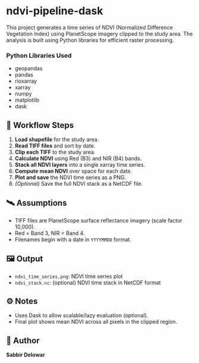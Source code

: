 # ndvi-pipeline-dask

This project generates a time series of NDVI (Normalized Difference Vegetation Index) using PlanetScope imagery clipped to the study area. The analysis is built using Python libraries for efficient raster processing.

### Python Libraries Used

- geopandas  
- pandas  
- rioxarray  
- xarray  
- numpy  
- matplotlib  
- dask

## 🔄 Workflow Steps

1. **Load shapefile** for the study area.
2. **Read TIFF files** and sort by date.
3. **Clip each TIFF** to the study area.
4. **Calculate NDVI** using Red (B3) and NIR (B4) bands.
5. **Stack all NDVI layers** into a single xarray time series.
6. **Compute mean NDVI** over space for each date.
7. **Plot and save** the NDVI time series as a PNG.
8. *(Optional)* Save the full NDVI stack as a NetCDF file.

## 🛰️ Assumptions

- TIFF files are PlanetScope surface reflectance imagery (scale factor 10,000).
- Red = Band 3, NIR = Band 4.
- Filenames begin with a date in `YYYYMMDD` format.

## 🖼️ Output

- `ndvi_time_series.png`: NDVI time series plot
- `ndvi_stack.nc`: (optional) NDVI time stack in NetCDF format

## ⚙️ Notes

- Uses Dask to allow scalable/lazy evaluation (optional).
- Final plot shows mean NDVI across all pixels in the clipped region.

## 👤 Author

**Sabbir Delowar**  
